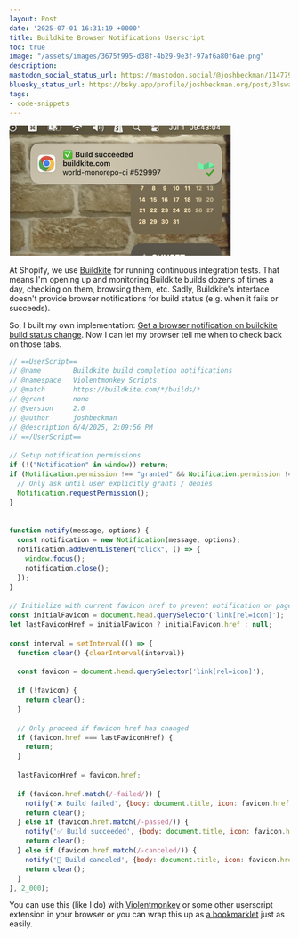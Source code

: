 ```yaml
---
layout: Post
date: '2025-07-01 16:31:19 +0000'
title: Buildkite Browser Notifications Userscript
toc: true
image: "/assets/images/3675f995-d38f-4b29-9e3f-97af6a80f6ae.png"
description:
mastodon_social_status_url: https://mastodon.social/@joshbeckman/114779202830676305
bluesky_status_url: https://bsky.app/profile/joshbeckman.org/post/3lswammnyxq2v
tags:
- code-snippets
---
```



<img width="398" alt="buildkite notification example" src="/assets/images/3675f995-d38f-4b29-9e3f-97af6a80f6ae.png" />

At Shopify, we use [Buildkite](http://buildkite.com/) for running continuous integration tests. That means I'm opening up and monitoring Buildkite builds dozens of times a day, checking on them, browsing them, etc. Sadly, Buildkite's interface doesn't provide browser notifications for build status (e.g. when it fails or succeeds).

So, I built my own implementation: [Get a browser notification on buildkite build status change](https://gist.github.com/joshbeckman/d4eb63983519a198595ca63df4a287df). Now I can let my browser tell me when to check back on those tabs.

```js
// ==UserScript==
// @name        Buildkite build completion notifications
// @namespace   Violentmonkey Scripts
// @match       https://buildkite.com/*/builds/*
// @grant       none
// @version     2.0
// @author      joshbeckman
// @description 6/4/2025, 2:09:56 PM
// ==/UserScript==

// Setup notification permissions
if (!("Notification" in window)) return;
if (Notification.permission !== "granted" && Notification.permission !== "denied") {
  // Only ask until user explicitly grants / denies
  Notification.requestPermission();
}


function notify(message, options) {
  const notification = new Notification(message, options);
  notification.addEventListener("click", () => {
    window.focus();
    notification.close();
  });
}

// Initialize with current favicon href to prevent notification on page load
const initialFavicon = document.head.querySelector('link[rel=icon]');
let lastFaviconHref = initialFavicon ? initialFavicon.href : null;

const interval = setInterval(() => {
  function clear() {clearInterval(interval)}

  const favicon = document.head.querySelector('link[rel=icon]');

  if (!favicon) {
    return clear();
  }

  // Only proceed if favicon href has changed
  if (favicon.href === lastFaviconHref) {
    return;
  }

  lastFaviconHref = favicon.href;

  if (favicon.href.match(/-failed/)) {
    notify('❌ Build failed', {body: document.title, icon: favicon.href});
    return clear();
  } else if (favicon.href.match(/-passed/)) {
    notify('✅ Build succeeded', {body: document.title, icon: favicon.href});
    return clear();
  } else if (favicon.href.match(/-canceled/)) {
    notify('🛑 Build canceled', {body: document.title, icon: favicon.href});
    return clear();
  }
}, 2_000);
```

You can use this (like I do) with [Violentmonkey](https://violentmonkey.github.io/) or some other userscript extension in your browser or you can wrap this up as [a bookmarklet](https://www.joshbeckman.org/blog/my-bookmarks-are-all-bookmarklets) just as easily.
